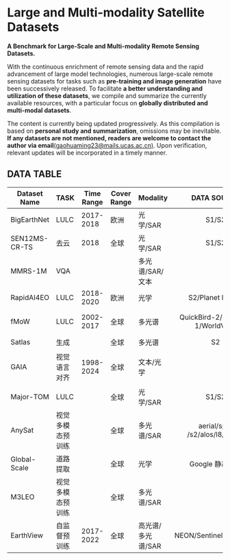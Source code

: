 # Large and Multi-modality Satellite Datasets
**A Benchmark for Large-Scale and Multi-modality Remote Sensing Datasets.**

With the continuous enrichment of remote sensing data and the rapid advancement of large model technologies, numerous large-scale remote sensing datasets for tasks such as **pre-training and image generation** have been successively released. To facilitate **a better understanding and utilization of these datasets**, we compile and summarize the currently available resources, with a particular focus on **globally distributed and multi-modal datasets**.

The content is currently being updated progressively. As this compilation is based on **personal study and summarization**, omissions may be inevitable. **If any datasets are not mentioned, readers are welcome to contact the author via email**[(gaohuaming23@mails.ucas.ac.cn)](). Upon verification, relevant updates will be incorporated in a timely manner.

## DATA TABLE

| Dataset Name  | TASK             | Time Range | Cover  Range | Modality          |          DATA SOURCE           | Volume                    | Resolution | Link                                                         |
| ------------- | ---------------- | ---------- | ------------ | ----------------- | :----------------------------: | ------------------------- | ---------- | ------------------------------------------------------------ |
| BigEarthNet   | LULC             | 2017-2018  | 欧洲         | 光学/SAR          |             S1/S2              | 100GB                     | 10m        | https://bigearth.net/                                        |
| SEN12MS-CR-TS | 去云             | 2018       | 全球         | 光学/SAR          |             S1/S2              | 2TB                       | 10m        | https://patricktum.github.io/cloud_removal/sen12mscrts/      |
| MMRS-1M       | VQA              |            |              | 多光谱/SAR/文本   |                                |                           |            | https://pan.baidu.com/s/1sK9I862tuQfiiFbHBvOOpw?pwd=mycu     |
| RapidAI4EO    | LULC             | 2018-2020  | 欧洲         | 光学              |        S2/Planet Fusion        |                           | 3-10m      | https://rapidai4eo.source.coop/                              |
| fMoW          | LULC             | 2002-2017  | 全球         | 多光谱            | QuickBird-2/GeoEye-1/WorldView | 3.5TB                     | 0.3-10m    | fMoW-full:  s3://spacenet-dataset/Hosted-Datasets/fmow/fmow-full     fMoW-rgb: s3://spacenet-dataset/Hosted-Datasets/fmow/fmow-rgb |
| Satlas        | 生成             |            | 全球         | 多光谱            |               S2               |                           | 10m        | [allenai/satlas-pretrain · Hugging Face](https://huggingface.co/allenai/satlas-pretrain) |
| GAIA          | 视觉语言对齐     | 1998-2024  | 全球         | 文本/光学         |                                | 205,150 image-text  pairs | 0.3-10m    | [azavras/GAIA · Datasets at Hugging Face](https://huggingface.co/datasets/azavras/GAIA) |
| Major-TOM     | LULC             |            | 全球         | 光学/SAR          |             S1/S2              | 64TB                      | 10m        | [Major-TOM   (Major TOM)](https://huggingface.co/Major-TOM)  |
| AnySat        | 视觉多模态预训练 |            | 全球         | 多光谱/SAR        | aerial/spot  /s2/alos/l8/modis |                           | 0.2-250m   | [gastruc/AnySat](https://github.com/gastruc/AnySat?tab=readme-ov-file) |
| Global-Scale  | 道路提取         |            | 全球         | 光学              |        Google 静态地图         | 32GB                      | 1m         | [Global-Scale_免费高速下载\|百度网盘-分享无限制](https://pan.baidu.com/s/18HFMWV1VESFxZg25nCH4kw?pwd=fnku#list/path=%2F&parentPath=%2Fsharelink1101928448319-214626418379406) |
| M3LEO         | 视觉多模态预训练 |            | 全球         | 多光谱/SAR        |                                |                           |            |                                                              |
| EarthView     | 自监督预训练     | 2017-2022  | 全球         | 高光谱/多光谱/SAR |    NEON/Sentinel/Satellogic    |                           | 0.1m-10m   | [satellogic/EarthView · Datasets at Hugging Face](https://huggingface.co/datasets/satellogic/EarthView) |
